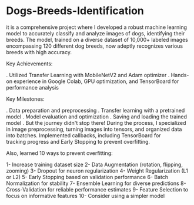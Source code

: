 # Dogs-Breeds-Identification

it is a comprehensive project where I developed a robust machine learning model to accurately classify and analyze images of dogs, identifying their breeds. The model, trained on a diverse dataset of 10,000+ labeled images encompassing 120 different dog breeds, now adeptly recognizes various breeds with high accuracy.

Key Achievements:

. Utilized Transfer Learning with MobileNetV2 and Adam optimizer
. Hands-on experience in Google Colab, GPU optimization, and TensorBoard for performance analysis

Key Milestones:

. Data preparation and preprocessing
. Transfer learning with a pretrained model
. Model evaluation and optimization
. Saving and loading the trained model
. But the journey didn't stop there! During the process, I specialized in image preprocessing, turning images into tensors, and organized data into batches. Implemented callbacks, including TensorBoard for     
  tracking progress and Early Stopping to prevent overfitting.

Also, learned 10 ways to prevent overfitting:

1- Increase training dataset size
2- Data Augmentation (rotation, flipping, zooming)
3- Dropout for neuron regularization
4- Weight Regularization (L1 or L2)
5- Early Stopping based on validation performance
6- Batch Normalization for stability
7- Ensemble Learning for diverse predictions
8- Cross-Validation for reliable performance estimates
9- Feature Selection to focus on informative features
10- Consider using a simpler model

